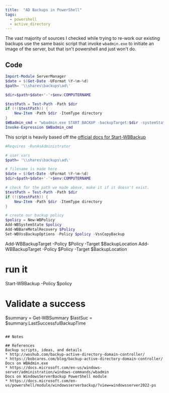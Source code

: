 ```yaml
---
title:  "AD Backups in PowerShell"
tags:
  - powershell
  - active_directory
---
```

The vast majority of sources I checked while trying to re-work our existing backups use the same basic script that invoke `wbadmin.exe` to initiate an image of the server, but that isn't powershell and just won't do.

## Code
```Powershell
Import-Module ServerManager
$date = $(Get-Date -UFormat %Y-%m-%d)
$path= '\\shares\backups\ad\'

$dir=$path+$date+'-'+$env:COMPUTERNAME

$testPath = Test-Path -Path $dir
if (!($testPath)) {
    New-Item -Path $dir -ItemType directory
}
$WBadmin_cmd = "wbadmin.exe START BACKUP -backupTarget:$dir -systemState -noverify -vssCopy -quiet"
Invoke-Expression $WBadmin_cmd
```
This script is heavily based off the [official docs for Start-WBBackup](https://docs.microsoft.com/en-us/powershell/module/windowsserverbackup/start-wbbackup?view=windowsserver2022-ps)

```powershell
#Requires -RunAsAdministrator

# user vars
$path= '\\shares\backups\ad\'

# filename is made here
$date = $(Get-Date -UFormat %Y-%m-%d)
$dir=$path+$date+'-'+$env:COMPUTERNAME

# check for the path we made above, make it if it doesn't exist.
$testPath = Test-Path -Path $dir
if (!($testPath)) {
    New-Item -Path $dir -ItemType directory
}

# create our backup policy
$policy = New-WBPolicy
Add-WBSystemState $policy
Add-WBBareMetalRecovery $Policy
Set-WBVssBackupOptions -Policy $policy -VssCopyBackup
```
Add-WBBackupTarget -Policy $Policy -Target $BackupLocation
Add-WBBackupTarget -Policy $Policy -Target $BackupLocation

# run it
Start-WBBackup -Policy $policy

# Validate a success
$summary = Get-WBSummary
$lastSuc = $summary.LastSuccessfulBackupTime
```

## Notes

## References
Backup scripts, ideas, and details
* http://woshub.com/backup-active-directory-domain-controller/
* https://bobcares.com/blog/backup-active-directory-domain-controller/
Docs on WBAdmin.exe
* https://docs.microsoft.com/en-us/windows-server/administration/windows-commands/wbadmin
Docs on WindowsServerBackup PowerShell module
* https://docs.microsoft.com/en-us/powershell/module/windowsserverbackup/?view=windowsserver2022-ps